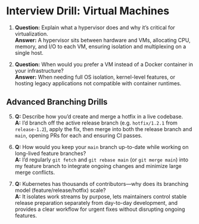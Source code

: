 # Interview Drill: Virtual Machines

1. **Question:** Explain what a hypervisor does and why it’s critical for virtualization.  
   **Answer:** A hypervisor sits between hardware and VMs, allocating CPU, memory, and I/O to each VM, ensuring isolation and multiplexing on a single host.

2. **Question:** When would you prefer a VM instead of a Docker container in your infrastructure?  
   **Answer:** When needing full OS isolation, kernel-level features, or hosting legacy applications not compatible with container runtimes.

## Advanced Branching Drills

5. **Q:** Describe how you’d create and merge a hotfix in a live codebase.  
   **A:** I’d branch off the active release branch (e.g. `hotfix/1.2.1` from `release-1.2`), apply the fix, then merge into both the release branch and `main`, opening PRs for each and ensuring CI passes.

6. **Q:** How would you keep your `main` branch up-to-date while working on long-lived feature branches?  
   **A:** I’d regularly `git fetch` and `git rebase main` (or `git merge main`) into my feature branch to integrate ongoing changes and minimize large merge conflicts.

7. **Q:** Kubernetes has thousands of contributors—why does its branching model (feature/release/hotfix) scale?  
   **A:** It isolates work streams by purpose, lets maintainers control stable release preparation separately from day-to-day development, and provides a clear workflow for urgent fixes without disrupting ongoing features.   